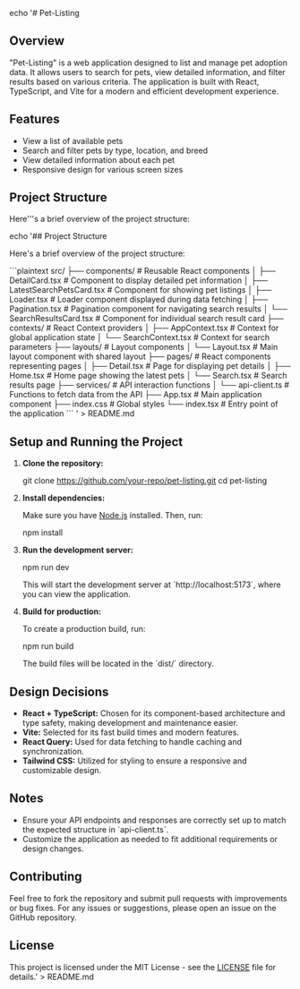echo '# Pet-Listing

## Overview

"Pet-Listing" is a web application designed to list and manage pet adoption data. It allows users to search for pets, view detailed information, and filter results based on various criteria. The application is built with React, TypeScript, and Vite for a modern and efficient development experience.

## Features

- View a list of available pets
- Search and filter pets by type, location, and breed
- View detailed information about each pet
- Responsive design for various screen sizes

## Project Structure

Here'\''s a brief overview of the project structure:

echo '## Project Structure

Here\'s a brief overview of the project structure:

\`\`\`plaintext
src/
├── components/                # Reusable React components
│   ├── DetailCard.tsx          # Component to display detailed pet information
│   ├── LatestSearchPetsCard.tsx # Component for showing pet listings
│   ├── Loader.tsx              # Loader component displayed during data fetching
│   ├── Pagination.tsx          # Pagination component for navigating search results
│   └── SearchResultsCard.tsx   # Component for individual search result card
├── contexts/                  # React Context providers
│   ├── AppContext.tsx          # Context for global application state
│   └── SearchContext.tsx       # Context for search parameters
├── layouts/                   # Layout components
│   └── Layout.tsx              # Main layout component with shared layout
├── pages/                     # React components representing pages
│   ├── Detail.tsx              # Page for displaying pet details
│   ├── Home.tsx                # Home page showing the latest pets
│   └── Search.tsx              # Search results page
├── services/                  # API interaction functions
│   └── api-client.ts           # Functions to fetch data from the API
├── App.tsx                    # Main application component
├── index.css                  # Global styles
└── index.tsx                  # Entry point of the application
\`\`\`
' > README.md

## Setup and Running the Project

1. **Clone the repository:**

   git clone https://github.com/your-repo/pet-listing.git
   cd pet-listing

2. **Install dependencies:**

   Make sure you have [Node.js](https://nodejs.org/) installed. Then, run:

   npm install

3. **Run the development server:**

   npm run dev

   This will start the development server at \`http://localhost:5173\`, where you can view the application.

4. **Build for production:**

   To create a production build, run:

   npm run build

   The build files will be located in the \`dist/\` directory.

## Design Decisions

- **React + TypeScript:** Chosen for its component-based architecture and type safety, making development and maintenance easier.
- **Vite:** Selected for its fast build times and modern features.
- **React Query:** Used for data fetching to handle caching and synchronization.
- **Tailwind CSS:** Utilized for styling to ensure a responsive and customizable design.

## Notes

- Ensure your API endpoints and responses are correctly set up to match the expected structure in \`api-client.ts\`.
- Customize the application as needed to fit additional requirements or design changes.

## Contributing

Feel free to fork the repository and submit pull requests with improvements or bug fixes. For any issues or suggestions, please open an issue on the GitHub repository.

## License

This project is licensed under the MIT License - see the [LICENSE](LICENSE) file for details.' > README.md
